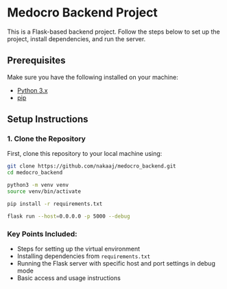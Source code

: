 # Medocro Backend Project

This is a Flask-based backend project. Follow the steps below to set up the project, install dependencies, and run the server.

## Prerequisites

Make sure you have the following installed on your machine:

- [Python 3.x](https://www.python.org/downloads/)
- [pip](https://pip.pypa.io/en/stable/installation/)

## Setup Instructions

### 1. Clone the Repository

First, clone this repository to your local machine using:

```bash
git clone https://github.com/nakaaj/medocro_backend.git
cd medocro_backend

python3 -m venv venv
source venv/bin/activate

pip install -r requirements.txt

flask run --host=0.0.0.0 -p 5000 --debug
```

### Key Points Included:
- Steps for setting up the virtual environment
- Installing dependencies from `requirements.txt`
- Running the Flask server with specific host and port settings in debug mode
- Basic access and usage instructions

